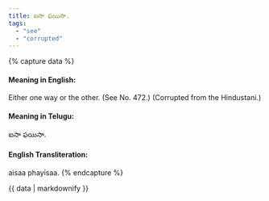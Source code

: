 ```yaml
---
title: ఐసా ఫయిసా.
tags:
  - "see"
  - "corrupted"
---
```


{% capture data %}
#### Meaning in English:
Either one way or the other.
(See No. 472.)
(Corrupted from the Hindustani.)

#### Meaning in Telugu:
ఐసా ఫయిసా.

#### English Transliteration:
aisaa phayisaa.
{% endcapture %}

{{ data | markdownify }}

